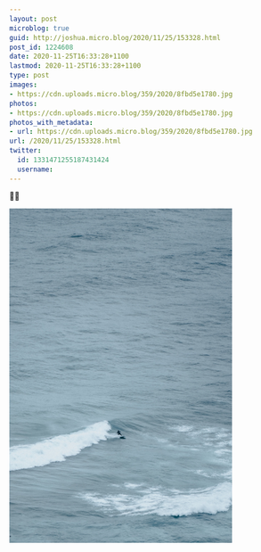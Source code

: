```yaml
---
layout: post
microblog: true
guid: http://joshua.micro.blog/2020/11/25/153328.html
post_id: 1224608
date: 2020-11-25T16:33:28+1100
lastmod: 2020-11-25T16:33:28+1100
type: post
images:
- https://cdn.uploads.micro.blog/359/2020/8fbd5e1780.jpg
photos:
- https://cdn.uploads.micro.blog/359/2020/8fbd5e1780.jpg
photos_with_metadata:
- url: https://cdn.uploads.micro.blog/359/2020/8fbd5e1780.jpg
url: /2020/11/25/153328.html
twitter:
  id: 1331471255187431424
  username: 
---
```

🏄‍♀️ 

<img src="uploads/2020/8fbd5e1780.jpg" width="400" height="600" alt="" />

